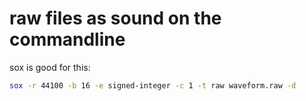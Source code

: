 # raw files as sound on the commandline

sox is good for this:

```bash
sox -r 44100 -b 16 -e signed-integer -c 1 -t raw waveform.raw -d
```
